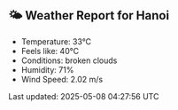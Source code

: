 <!-- WEATHER-START -->
## 🌤 Weather Report for Hanoi

- Temperature: 33°C
- Feels like: 40°C
- Conditions: broken clouds
- Humidity: 71%
- Wind Speed: 2.02 m/s

Last updated: 2025-05-08 04:27:56 UTC
<!-- WEATHER-END -->
